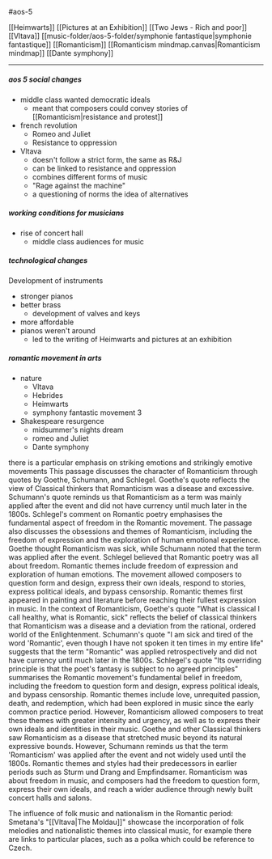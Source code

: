 #aos-5

[[Heimwarts]]
[[Pictures at an Exhibition]]
[[Two Jews - Rich and poor]]
[[Vltava]]
[[music-folder/aos-5-folder/symphonie fantastique|symphonie fantastique]]
[[Romanticism]]
[[Romanticism mindmap.canvas|Romanticism mindmap]]
[[Dante symphony]]


---

##### aos 5 social changes
- middle class wanted democratic ideals
	- meant that composers could convey stories of [[Romanticism|resistance and protest]] 
- french revolution
	- Romeo and Juliet
	- Resistance to oppression
- Vltava
	- doesn't follow a strict form, the same as R&J
	- can be linked to resistance and oppression
	- combines different forms of music
	- "Rage against the machine" 
	- a questioning of norms the idea of alternatives 

##### working conditions for musicians
- rise of concert hall
	- middle class audiences for music

##### technological changes
Development of instruments
- stronger pianos
- better brass 
	- development of valves and keys
- more affordable
- pianos weren't around 
	- led to the writing of Heimwarts and pictures at an exhibition


##### romantic movement in arts
- nature
	- Vltava
	- Hebrides
	- Heimwarts
	- symphony fantastic movement 3
- Shakespeare resurgence
	- midsummer's nights dream
	- romeo and Juliet
	- Dante symphony

there is a particular emphasis on striking emotions and strikingly emotive movements
This passage discusses the character of Romanticism through quotes by Goethe, Schumann, and Schlegel. Goethe's quote reflects the view of Classical thinkers that Romanticism was a disease and excessive. Schumann's quote reminds us that Romanticism as a term was mainly applied after the event and did not have currency until much later in the 1800s. Schlegel's comment on Romantic poetry emphasises the fundamental aspect of freedom in the Romantic movement. The passage also discusses the obsessions and themes of Romanticism, including the freedom of expression and the exploration of human emotional experience.
Goethe thought Romanticism was sick, while Schumann noted that the term was applied after the event. Schlegel believed that Romantic poetry was all about freedom. Romantic themes include freedom of expression and exploration of human emotions. The movement allowed composers to question form and design, express their own ideals, respond to stories, express political ideals, and bypass censorship. Romantic themes first appeared in painting and literature before reaching their fullest expression in music.
In the context of Romanticism, Goethe's quote "What is classical I call healthy, what is Romantic, sick" reflects the belief of classical thinkers that Romanticism was a disease and a deviation from the rational, ordered world of the Enlightenment. Schumann's quote "I am sick and tired of the word 'Romantic', even though I have not spoken it ten times in my entire life" suggests that the term "Romantic" was applied retrospectively and did not have currency until much later in the 1800s. Schlegel's quote "Its overriding principle is that the poet's fantasy is subject to no agreed principles" summarises the Romantic movement's fundamental belief in freedom, including the freedom to question form and design, express political ideals, and bypass censorship. Romantic themes include love, unrequited passion, death, and redemption, which had been explored in music since the early common practice period. However, Romanticism allowed composers to treat these themes with greater intensity and urgency, as well as to express their own ideals and identities in their music.
Goethe and other Classical thinkers saw Romanticism as a disease that stretched music beyond its natural expressive bounds. However, Schumann reminds us that the term 'Romanticism' was applied after the event and not widely used until the 1800s. Romantic themes and styles had their predecessors in earlier periods such as Sturm und Drang and Empfindsamer. Romanticism was about freedom in music, and composers had the freedom to question form, express their own ideals, and reach a wider audience through newly built concert halls and salons.


The influence of folk music and nationalism in the Romantic period: Smetana's "[[Vltava|The Moldau]]" showcase the incorporation of folk melodies and nationalistic themes into classical music, for example there are links to particular places, such as a polka which could be reference to Czech.
